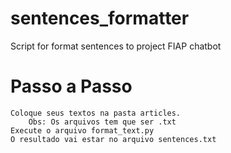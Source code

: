# sentences_formatter
Script for format sentences to project FIAP chatbot

# Passo a Passo
    Coloque seus textos na pasta articles.
        Obs: Os arquivos tem que ser .txt
    Execute o arquivo format_text.py
    O resultado vai estar no arquivo sentences.txt

